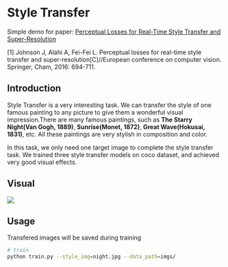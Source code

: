 # Style Transfer

Simple demo for paper: [Perceptual Losses for Real-Time Style Transfer and Super-Resolution](https://link.springer.com/content/pdf/10.1007/978-3-319-46475-6_43.pdf)

[1] Johnson J, Alahi A, Fei-Fei L. Perceptual losses for real-time style transfer and super-resolution[C]//European conference on computer vision. Springer, Cham, 2016: 694-711.

## Introduction

Style Transfer is a very interesting task. We can transfer the style of one famous painting to any picture to give them a wonderful visual impression.There are many famous paintings, such as **The Starry Night(Van Gogh, 1889)**, **Sunrise(Monet, 1872)**, **Great Wave(Hokusai, 1831)**, etc. All these paintings are very stylish in composition and color. 

In this task, we only need one target image to complete the style transfer task. We trained three style transfer models on coco dataset, and achieved very good visual effects.

## Visual

![](docs/imgs/visual.png)

## Usage

Transfered images will be saved during training

```bash
# train
python train.py --style_img=night.jpg --data_path=imgs/ 
```
